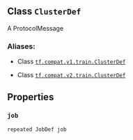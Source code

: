 

## Class  `ClusterDef` 
A ProtocolMessage



### Aliases:

- Class [ `tf.compat.v1.train.ClusterDef` ](/api_docs/python/tf/train/ClusterDef)

- Class [ `tf.compat.v2.train.ClusterDef` ](/api_docs/python/tf/train/ClusterDef)



## Properties


###  `job` 
 `repeated JobDef job` 

